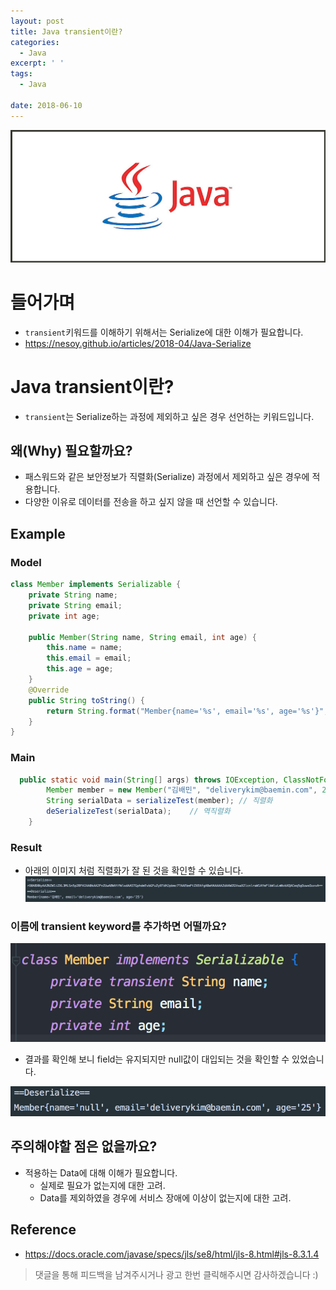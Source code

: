 ```yaml
---
layout: post
title: Java transient이란?
categories:
  - Java
excerpt: ' '
tags:
  - Java

date: 2018-06-10
---
```



![No Image](/assets/logo/Java.jpg)

# 들어가며
- `transient`키워드를 이해하기 위해서는 Serialize에 대한 이해가 필요합니다.
- <https://nesoy.github.io/articles/2018-04/Java-Serialize>

# Java transient이란?
- `transient`는 Serialize하는 과정에 제외하고 싶은 경우 선언하는 키워드입니다.

## 왜(Why) 필요할까요?
- 패스워드와 같은 보안정보가 직렬화(Serialize) 과정에서 제외하고 싶은 경우에 적용합니다.
- 다양한 이유로 데이터를 전송을 하고 싶지 않을 때 선언할 수 있습니다.

## Example

### Model
```java
class Member implements Serializable {
    private String name;
    private String email;
    private int age;

    public Member(String name, String email, int age) {
        this.name = name;
        this.email = email;
        this.age = age;
    }
    @Override
    public String toString() {
        return String.format("Member{name='%s', email='%s', age='%s'}", name, email, age);
    }
}
```

### Main

```java
  public static void main(String[] args) throws IOException, ClassNotFoundException {
        Member member = new Member("김배민", "deliverykim@baemin.com", 25); // Model 객체
        String serialData = serializeTest(member); // 직렬화
        deSerializeTest(serialData);    // 역직렬화
    }
```

### Result
- 아래의 이미지 처럼 직렬화가 잘 된 것을 확인할 수 있습니다.
![No Image](/assets/posts/20180610/1.png)


### 이름에 transient keyword를 추가하면 어떨까요?

![No Image](/assets/posts/20180610/2.png)

- 결과를 확인해 보니 field는 유지되지만 null값이 대입되는 것을 확인할 수 있었습니다.

![No Image](/assets/posts/20180610/3.png)


## 주의해야할 점은 없을까요?
- 적용하는 Data에 대해 이해가 필요합니다. 
    - 실제로 필요가 없는지에 대한 고려.
    - Data를 제외하였을 경우에 서비스 장애에 이상이 없는지에 대한 고려.



## Reference
- <https://docs.oracle.com/javase/specs/jls/se8/html/jls-8.html#jls-8.3.1.4>

> 댓글을 통해 피드백을 남겨주시거나 광고 한번 클릭해주시면 감사하겠습니다 :)